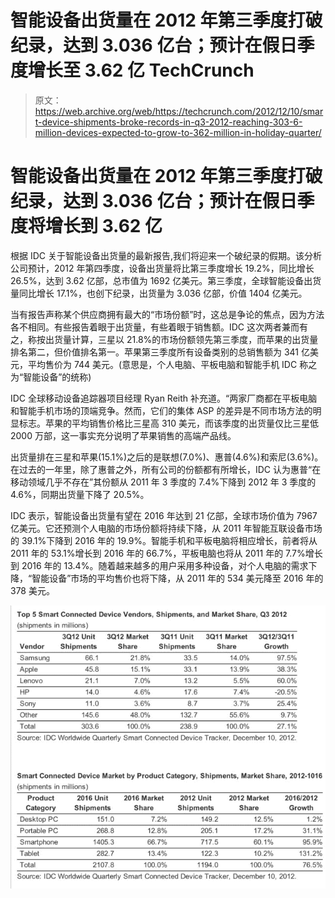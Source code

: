 # 智能设备出货量在 2012 年第三季度打破纪录，达到 3.036 亿台；预计在假日季度增长至 3.62 亿 TechCrunch

> 原文：<https://web.archive.org/web/https://techcrunch.com/2012/12/10/smart-device-shipments-broke-records-in-q3-2012-reaching-303-6-million-devices-expected-to-grow-to-362-million-in-holiday-quarter/>

# 智能设备出货量在 2012 年第三季度打破纪录，达到 3.036 亿台；预计在假日季度将增长到 3.62 亿

根据 IDC 关于智能设备出货量的最新报告,我们将迎来一个破纪录的假期。该分析公司预计，2012 年第四季度，设备出货量将比第三季度增长 19.2%，同比增长 26.5%，达到 3.62 亿部，总市值为 1692 亿美元。第三季度，全球智能设备出货量同比增长 17.1%，也创下纪录，出货量为 3.036 亿部，价值 1404 亿美元。

当有报告声称某个供应商拥有最大的“市场份额”时，这总是争论的焦点，因为方法各不相同。有些报告着眼于出货量，有些着眼于销售额。IDC 这次两者兼而有之，称按出货量计算，三星以 21.8%的市场份额领先第三季度，而苹果的出货量排名第二，但价值排名第一。苹果第三季度所有设备类别的总销售额为 341 亿美元，平均售价为 744 美元。(意思是，个人电脑、平板电脑和智能手机 IDC 称之为“智能设备”的统称)

IDC 全球移动设备追踪器项目经理 Ryan Reith 补充道。“两家厂商都在平板电脑和智能手机市场的顶端竞争。然而，它们的集体 ASP 的差异是不同市场方法的明显标志。苹果的平均销售价格比三星高 310 美元，而该季度的出货量仅比三星低 2000 万部，这一事实充分说明了苹果销售的高端产品线。

出货量排在三星和苹果(15.1%)之后的是联想(7.0%)、惠普(4.6%)和索尼(3.6%)。在过去的一年里，除了惠普之外，所有公司的份额都有所增长，IDC 认为惠普“在移动领域几乎不存在”其份额从 2011 年 3 季度的 7.4%下降到 2012 年 3 季度的 4.6%，同期出货量下降了 20.5%。

IDC 表示，智能设备出货量有望在 2016 年达到 21 亿部，全球市场价值为 7967 亿美元。它还预测个人电脑的市场份额将持续下降，从 2011 年智能互联设备市场的 39.1%下降到 2016 年的 19.9%。智能手机和平板电脑将相应增长，前者将从 2011 年的 53.1%增长到 2016 年的 66.7%，平板电脑也将从 2011 年的 7.7%增长到 2016 年的 13.4%。随着越来越多的用户采用多种设备，对个人电脑的需求下降，“智能设备”市场的平均售价也将下降，从 2011 年的 534 美元降至 2016 年的 378 美元。

[![IDC-q3-2012](img/28dc772b02e92586ff478ca518328956.png)](https://web.archive.org/web/20221209173942/https://beta.techcrunch.com/2012/12/10/smart-device-shipments-broke-records-in-q3-2012-reaching-303-6-million-devices-expected-to-grow-to-362-million-in-holiday-quarter/idc-q3-2012/)
